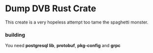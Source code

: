 # Dump DVB Rust Crate

This create is a very hopeless attempt too tame the spaghetti monster. 


### building

You need **postgresql lib**, **protobuf**, **pkg-config** and **grpc**
